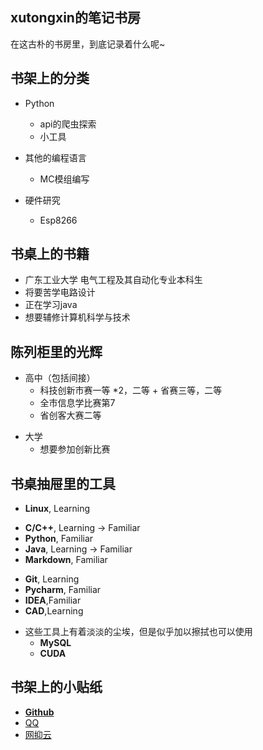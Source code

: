 <!-- .slide: data-background-image="https://i.loli.net/2020/08/18/HVKMeuCvlnOJUq6.jpg" , data-background-opacity="0.5"-->

## xutongxin的笔记书房

在这古朴的书房里，到底记录着什么呢~

<!-- slide -->
<!-- .slide: data-background-image="https://i.loli.net/2020/08/18/HVKMeuCvlnOJUq6.jpg" , data-background-opacity="0.5"-->


## 书架上的分类

<!-- slide vertical=true -->
<!-- .slide: data-background-image="https://i.loli.net/2020/08/18/HVKMeuCvlnOJUq6.jpg" , data-background-opacity="0.5"-->

- Python
  - api的爬虫探索
  - 小工具

- 其他的编程语言
  - MC模组编写

- 硬件研究
  - Esp8266
  

<!-- slide -->
<!-- .slide: data-background-image="https://i.loli.net/2020/09/14/NBHwtcFdXCjPkgf.jpg" , data-background-opacity="0.5"-->

## 书桌上的书籍

<!-- slide vertical=true -->
<!-- .slide: data-background-image="https://i.loli.net/2020/09/14/NBHwtcFdXCjPkgf.jpg" , data-background-opacity="0.5"-->

- 广东工业大学 电气工程及其自动化专业本科生
- 将要苦学电路设计
- 正在学习java
- 想要辅修计算机科学与技术

<!-- slide -->
<!-- .slide: data-background-image="https://i.loli.net/2020/08/18/1BKCyMV3tSqOhvg.jpg" , data-background-opacity="0.5"-->

## 陈列柜里的光辉

<!-- slide vertical=true -->
<!-- .slide: data-background-image="https://i.loli.net/2020/08/18/1BKCyMV3tSqOhvg.jpg" , data-background-opacity="0.5"-->

- 高中（包括间接）
  - 科技创新市赛一等 *2，二等 + 省赛三等，二等
  - 全市信息学比赛第7
  - 省创客大赛二等
  

<!-- slide vertical=true -->
<!-- .slide: data-background-image="https://i.loli.net/2020/08/18/1BKCyMV3tSqOhvg.jpg" , data-background-opacity="0.5"-->

- 大学
  - 想要参加创新比赛



<!-- slide -->
<!-- .slide: data-background-image="https://i.loli.net/2020/08/18/Z2OUmsbBciDp9r5.jpg" , data-background-opacity="0.5"-->

## 书桌抽屉里的工具

<!-- slide vertical=true -->
<!-- .slide: data-background-image="https://i.loli.net/2020/08/18/Z2OUmsbBciDp9r5.jpg" , data-background-opacity="0.5"-->

- **Linux**, Learning

<!-- slide vertical=true -->
<!-- .slide: data-background-image="https://i.loli.net/2020/08/18/Z2OUmsbBciDp9r5.jpg" , data-background-opacity="0.5"-->

- **C/C++**, Learning  -> Familiar
- **Python**, Familiar
- **Java**, Learning -> Familiar
- **Markdown**, Familiar

<!-- slide vertical=true -->
<!-- .slide: data-background-image="https://i.loli.net/2020/08/18/Z2OUmsbBciDp9r5.jpg" , data-background-opacity="0.5"-->

- **Git**, Learning
- **Pycharm**, Familiar
- **IDEA**,Familiar
- **CAD**,Learning

<!-- slide vertical=true -->
<!-- .slide: data-background-image="https://i.loli.net/2020/08/18/Z2OUmsbBciDp9r5.jpg" , data-background-opacity="0.5"-->

- 这些工具上有着淡淡的尘埃，但是似乎加以擦拭也可以使用
  - **MySQL**
  - **CUDA**



<!-- slide -->
<!-- .slide: data-background-image="https://i.loli.net/2020/09/14/RshS1xwPKJcBHg5.jpg" , data-background-opacity="0.5"-->

## 书架上的小贴纸

<!-- slide vertical=true -->
<!-- .slide: data-background-image="https://i.loli.net/2020/09/14/RshS1xwPKJcBHg5.jpg" , data-background-opacity="0.5"-->

- **[Github](https://github.com/Yecgaa1)** 
- [QQ](http://wpa.qq.com/msgrd?v=3&uin=2656823393&site=qq&menu=yes)
- [网抑云](https://music.163.com/#/user/home?id=46092879)




